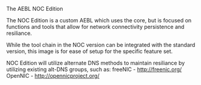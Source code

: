 The AEBL NOC Edition

The NOC Edition is a custom AEBL which uses the core, but is focused on functions and tools that allow for network connectivity persistence and resiliance.

While the tool chain in the NOC version can be integrated with the standard version, this image is for ease of setup for the specific feature set.

NOC Edition will utilize alternate DNS methods to maintain resiliance by utilizing existing alt-DNS groups, such as:
freeNIC - http://freenic.org/
OpenNIC - http://opennicproject.org/
